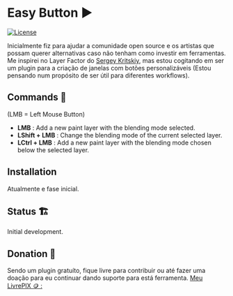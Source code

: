 # Easy Button ▶️

[![License](https://img.shields.io/badge/License-GNU-green.svg)](LICENSE)

Inicialmente fiz para ajudar a comunidade open source e os artistas que possam querer alternativas caso não tenham como investir em ferramentas.
Me inspirei no Layer Factor do [Sergey Kritskiy](https://kritskiy.gumroad.com/), mas estou cogitando em ser um plugin para a criação de janelas com botões personalizáveis (Estou pensando num propósito de ser útil para diferentes workflows). 


## Commands 🚀

(LMB = Left Mouse Button)
- **LMB** : Add a new paint layer with the blending mode selected.
- **LShift + LMB** : Change the blending mode of the current selected layer.
- **LCtrl + LMB** : Add a new paint layer with the blending mode chosen below the selected layer.


## Installation

Atualmente e fase inicial.

## Status 🏗️

Initial development.


## Donation 🤝

Sendo um plugin gratuíto, fique livre para contribuir ou até fazer uma doação para eu continuar dando suporte para está ferramenta.
[Meu LivrePIX 🪙 :](https://livepix.gg/rafaeltas)